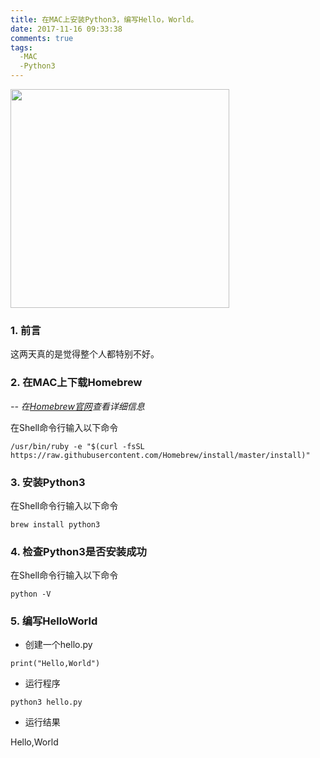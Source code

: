 ```yaml
---
title: 在MAC上安装Python3，编写Hello，World。
date: 2017-11-16 09:33:38
comments: true
tags:
  -MAC
  -Python3
---
```


<img src="/assets/postLog/pythonHelloLog.jpeg" width="350px" height="350px">

### 1. 前言

这两天真的是觉得整个人都特别不好。

<!-- more -->

### 2. 在MAC上下载Homebrew

*-- 在[Homebrew官网](https://brew.sh/)查看详细信息*

在Shell命令行输入以下命令
```
/usr/bin/ruby -e "$(curl -fsSL https://raw.githubusercontent.com/Homebrew/install/master/install)"
```

### 3. 安装Python3

在Shell命令行输入以下命令
```
brew install python3
```

### 4. 检查Python3是否安装成功

在Shell命令行输入以下命令
```
python -V
```

### 5. 编写HelloWorld

* 创建一个hello.py
```
print("Hello,World")
```

* 运行程序
```
python3 hello.py
```
* 运行结果

Hello,World
